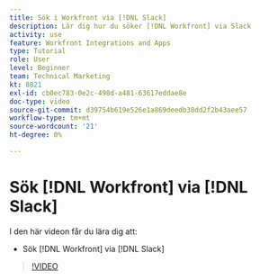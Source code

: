 ```yaml
---
title: Sök i Workfront via [!DNL Slack]
description: Lär dig hur du söker [!DNL Workfront] via Slack
activity: use
feature: Workfront Integrations and Apps
type: Tutorial
role: User
level: Beginner
team: Technical Marketing
kt: 8821
exl-id: cb0ec783-0e2c-498d-a481-63617eddae8e
doc-type: video
source-git-commit: d39754b619e526e1a869deedb38dd2f2b43aee57
workflow-type: tm+mt
source-wordcount: '21'
ht-degree: 0%

---
```


# Sök [!DNL Workfront] via [!DNL Slack]

I den här videon får du lära dig att:

* Sök [!DNL Workfront] via [!DNL Slack]

>[!VIDEO](https://video.tv.adobe.com/v/335121/?quality=12)
